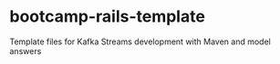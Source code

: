 # bootcamp-rails-template
Template files for Kafka Streams development with Maven and model answers
